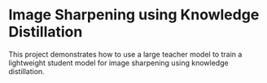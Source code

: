 # Image Sharpening using Knowledge Distillation

This project demonstrates how to use a large teacher model to train a lightweight student model for image sharpening using knowledge distillation.